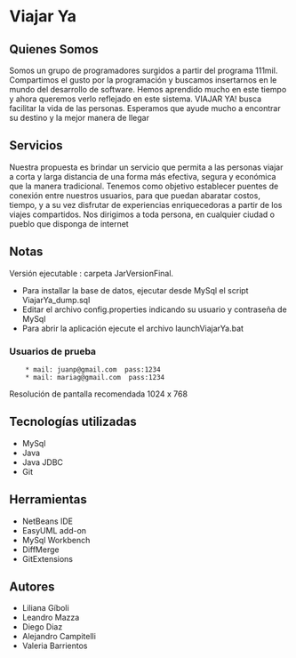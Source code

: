 # Viajar Ya

## Quienes Somos
Somos un grupo de programadores surgidos a partir del programa 111mil. Compartimos el gusto por la programación y buscamos insertarnos en le mundo del desarrollo de software.
Hemos aprendido mucho en este tiempo y ahora queremos verlo reflejado en este sistema. VIAJAR YA! busca facilitar la vida de las personas. 
Esperamos que ayude mucho a encontrar su destino y la mejor manera de llegar

## Servicios
Nuestra propuesta es brindar un servicio que permita a las personas viajar a corta y larga distancia de una forma más efectiva, segura y económica que la manera tradicional.
Tenemos como objetivo establecer puentes de conexión entre nuestros usuarios, para que puedan abaratar costos, tiempo, y a su vez disfrutar de experiencias enriquecedoras a partir de los viajes compartidos.
Nos dirigimos a toda persona, en cualquier ciudad o pueblo que disponga de internet

## Notas
Versión ejecutable : carpeta JarVersionFinal.
* Para installar la base de datos, ejecutar desde MySql el script ViajarYa_dump.sql
* Editar el archivo config.properties indicando su usuario y contraseña de MySql
* Para abrir la aplicación ejecute el archivo launchViajarYa.bat

### Usuarios de prueba 
		* mail: juanp@gmail.com  pass:1234
		* mail: mariag@gmail.com  pass:1234

Resolución de pantalla recomendada 1024 x 768
		
## Tecnologías utilizadas
* MySql
* Java
* Java JDBC
* Git

## Herramientas
* NetBeans IDE
* EasyUML add-on
* MySql Workbench
* DiffMerge
* GitExtensions

## Autores
* Liliana Gíboli
* Leandro Mazza
* Diego Diaz
* Alejandro Campitelli
* Valeria Barrientos




